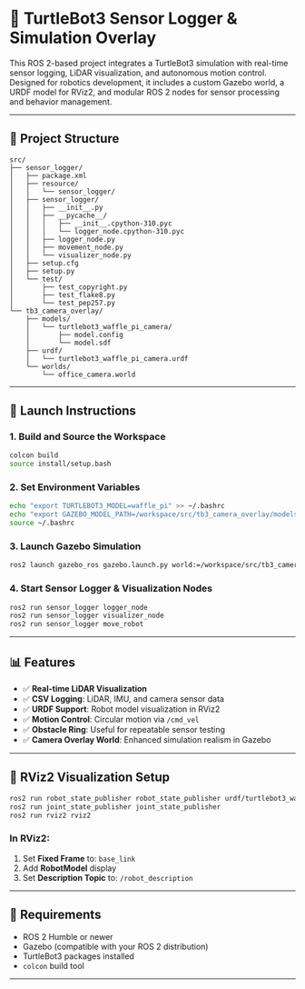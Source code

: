 # 🐢 TurtleBot3 Sensor Logger & Simulation Overlay

This ROS 2-based project integrates a TurtleBot3 simulation with real-time sensor logging, LiDAR visualization, and autonomous motion control. Designed for robotics development, it includes a custom Gazebo world, a URDF model for RViz2, and modular ROS 2 nodes for sensor processing and behavior management.

---

## 📁 Project Structure

```
src/
├── sensor_logger/
│   ├── package.xml
│   ├── resource/
│   │   └── sensor_logger/
│   ├── sensor_logger/
│   │   ├── __init__.py
│   │   ├── __pycache__/
│   │   │   ├── __init__.cpython-310.pyc
│   │   │   └── logger_node.cpython-310.pyc
│   │   ├── logger_node.py
│   │   ├── movement_node.py
│   │   └── visualizer_node.py
│   ├── setup.cfg
│   ├── setup.py
│   └── test/
│       ├── test_copyright.py
│       ├── test_flake8.py
│       └── test_pep257.py
└── tb3_camera_overlay/
    ├── models/
    │   └── turtlebot3_waffle_pi_camera/
    │       ├── model.config
    │       └── model.sdf
    ├── urdf/
    │   └── turtlebot3_waffle_pi_camera.urdf
    └── worlds/
        └── office_camera.world
```

---

## 🚀 Launch Instructions

### 1. Build and Source the Workspace

```bash
colcon build
source install/setup.bash
```

### 2. Set Environment Variables

```bash
echo "export TURTLEBOT3_MODEL=waffle_pi" >> ~/.bashrc
echo "export GAZEBO_MODEL_PATH=/workspace/src/tb3_camera_overlay/models:\$GAZEBO_MODEL_PATH" >> ~/.bashrc
source ~/.bashrc
```

### 3. Launch Gazebo Simulation

```bash
ros2 launch gazebo_ros gazebo.launch.py world:=/workspace/src/tb3_camera_overlay/worlds/office_camera.world
```

### 4. Start Sensor Logger & Visualization Nodes

```bash
ros2 run sensor_logger logger_node
ros2 run sensor_logger visualizer_node
ros2 run sensor_logger move_robot
```

---

## 📊 Features

- ✅ **Real-time LiDAR Visualization**
- ✅ **CSV Logging**: LiDAR, IMU, and camera sensor data
- ✅ **URDF Support**: Robot model visualization in RViz2
- ✅ **Motion Control**: Circular motion via `/cmd_vel`
- ✅ **Obstacle Ring**: Useful for repeatable sensor testing
- ✅ **Camera Overlay World**: Enhanced simulation realism in Gazebo

---

## 🧭 RViz2 Visualization Setup

```bash
ros2 run robot_state_publisher robot_state_publisher urdf/turtlebot3_waffle_pi_camera.urdf
ros2 run joint_state_publisher joint_state_publisher
ros2 run rviz2 rviz2
```

### In RViz2:

1. Set **Fixed Frame** to: `base_link`  
2. Add **RobotModel** display  
3. Set **Description Topic** to: `/robot_description`

---

## 📌 Requirements

- ROS 2 Humble or newer
- Gazebo (compatible with your ROS 2 distribution)
- TurtleBot3 packages installed
- `colcon` build tool

---
